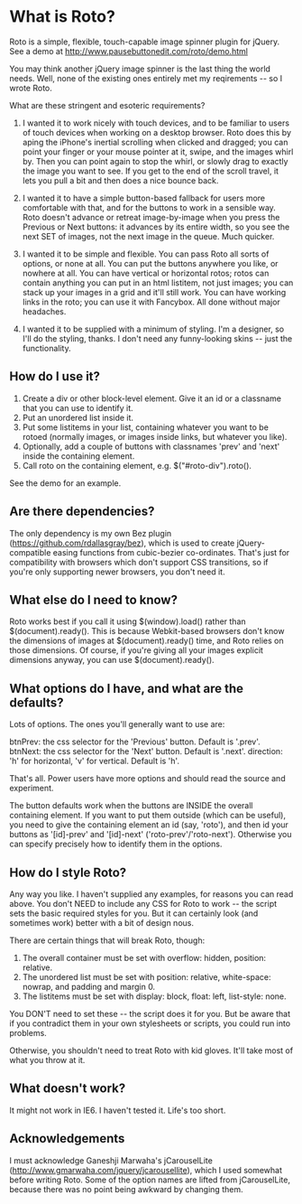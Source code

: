 What is Roto?
=============
Roto is a simple, flexible, touch-capable image spinner plugin for jQuery.
See a demo at http://www.pausebuttonedit.com/roto/demo.html

You may think another jQuery image spinner is the last thing the world needs. Well, none of the existing ones entirely met my reqirements -- so I wrote Roto.


What are these stringent and esoteric requirements?

1. I wanted it to work nicely with touch devices, and to be familiar to users of touch devices when working on a desktop browser. Roto does this by aping the iPhone's inertial scrolling when clicked and dragged; you can point your finger or your mouse pointer at it, swipe, and the images whirl by. Then you can point again to stop the whirl, or slowly drag to exactly the image you want to see. If you get to the end of the scroll travel, it lets you pull a bit and then does a nice bounce back.

2. I wanted it to have a simple button-based fallback for users more comfortable with that, and for the buttons to work in a sensible way. Roto doesn't advance or retreat image-by-image when you press the Previous or Next buttons: it advances by its entire width, so you see the next SET of images, not the next image in the queue. Much quicker.

3. I wanted it to be simple and flexible. You can pass Roto all sorts of options, or none at all. You can put the buttons anywhere you like, or nowhere at all. You can have vertical or horizontal rotos; rotos can contain anything you can put in an html listitem, not just images; you can stack up your images in a grid and it'll still work. You can have working links in the roto; you can use it with Fancybox. All done without major headaches.

4. I wanted it to be supplied with a minimum of styling. I'm a designer, so I'll do the styling, thanks. I don't need any funny-looking skins -- just the functionality.


How do I use it?
----------------
1. Create a div or other block-level element. Give it an id or a classname that you can use to identify it.
2. Put an unordered list inside it.
3. Put some listitems in your list, containing whatever you want to be rotoed (normally images, or images inside links, but whatever you like).
4. Optionally, add a couple of buttons with classnames 'prev' and 'next' inside the containing element.
5. Call roto on the containing element, e.g. $("#roto-div").roto().

See the demo for an example.


Are there dependencies?
-----------------------
The only dependency is my own Bez plugin (https://github.com/rdallasgray/bez), which is used to create jQuery-compatible easing functions from cubic-bezier co-ordinates. That's just for compatibility with browsers which don't support CSS transitions, so if you're only supporting newer browsers, you don't need it.


What else do I need to know?
----------------------------
Roto works best if you call it using $(window).load() rather than $(document).ready(). This is because Webkit-based browsers don't know the dimensions of images at $(document).ready() time, and Roto relies on those dimensions. Of course, if you're giving all your images explicit dimensions anyway, you can use $(document).ready().


What options do I have, and what are the defaults?
--------------------------------------------------
Lots of options. The ones you'll generally want to use are:

btnPrev: the css selector for the 'Previous' button. Default is '.prev'.
btnNext: the css selector for the 'Next' button. Default is '.next'.
direction: 'h' for horizontal, 'v' for vertical. Default is 'h'.

That's all. Power users have more options and should read the source and experiment.

The button defaults work when the buttons are INSIDE the overall containing element. If you want to put them outside (which can be useful), you need to give the containing element an id (say, 'roto'), and then id your buttons as '[id]-prev' and '[id]-next' ('roto-prev'/'roto-next'). Otherwise you can specify precisely how to identify them in the options.


How do I style Roto?
--------------------
Any way you like. I haven't supplied any examples, for reasons you can read above. You don't NEED to include any CSS for Roto to work -- the script sets the basic required styles for you. But it can certainly look (and sometimes work) better with a bit of design nous.

There are certain things that will break Roto, though:

1. The overall container must be set with overflow: hidden, position: relative.
2. The unordered list must be set with position: relative, white-space: nowrap, and padding and margin 0.
3. The listitems must be set with display: block, float: left, list-style: none.

You DON'T need to set these -- the script does it for you. But be aware that if you contradict them in your own stylesheets or scripts, you could run into problems.

Otherwise, you shouldn't need to treat Roto with kid gloves. It'll take most of what you throw at it.


What doesn't work?
------------------
It might not work in IE6. I haven't tested it. Life's too short.


Acknowledgements
----------------
I must acknowledge Ganeshji Marwaha's jCarouselLite (http://www.gmarwaha.com/jquery/jcarousellite), which I used somewhat before writing Roto. Some of the option names are lifted from jCarouselLite, because there was no point being awkward by changing them.
